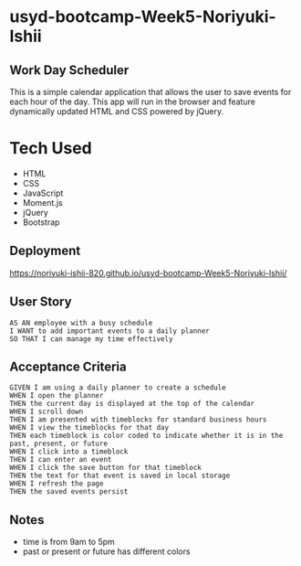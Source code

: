 # usyd-bootcamp-Week5-Noriyuki-Ishii

## Work Day Scheduler

This is a simple calendar application that allows the user to save events for each hour of the day. 
This app will run in the browser and feature dynamically updated HTML and CSS powered by jQuery.

# Tech Used

- HTML
- CSS
- JavaScript
- Moment.js 
- jQuery
- Bootstrap

## Deployment

https://noriyuki-ishii-820.github.io/usyd-bootcamp-Week5-Noriyuki-Ishii/

## User Story

```
AS AN employee with a busy schedule
I WANT to add important events to a daily planner
SO THAT I can manage my time effectively
```

## Acceptance Criteria

```
GIVEN I am using a daily planner to create a schedule
WHEN I open the planner
THEN the current day is displayed at the top of the calendar
WHEN I scroll down
THEN I am presented with timeblocks for standard business hours
WHEN I view the timeblocks for that day
THEN each timeblock is color coded to indicate whether it is in the past, present, or future
WHEN I click into a timeblock
THEN I can enter an event
WHEN I click the save button for that timeblock
THEN the text for that event is saved in local storage
WHEN I refresh the page
THEN the saved events persist
```

## Notes

- time is from 9am to 5pm
- past or present or future has different colors

